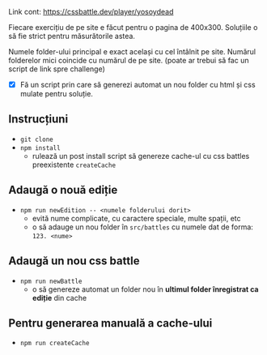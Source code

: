 Link cont: https://cssbattle.dev/player/yosoydead

Fiecare exercițiu de pe site e făcut pentru o pagina de 400x300. Soluțiile o să fie strict pentru măsurătorile astea.

Numele folder-ului principal e exact același cu cel întâlnit pe site. Numărul folderelor mici coincide cu numărul de pe site. (poate ar trebui să fac un script de link spre challenge)

- [x] Fă un script prin care să generezi automat un nou folder cu html și css mulate pentru soluție.

## Instrucțiuni
- ```git clone```
- ```npm install```
  - rulează un post install script să genereze cache-ul cu css battles preexistente ```createCache```

## Adaugă o nouă ediție
- ```npm run newEdition -- <numele folderului dorit>```
  - evită nume complicate, cu caractere speciale, multe spații, etc
  - o să adauge un nou folder în ```src/battles``` cu numele dat de forma: ```123. <nume>```

## Adaugă un nou css battle
- ```npm run newBattle```
  - o să genereze automat un folder nou în **ultimul folder înregistrat ca ediție** din cache

## Pentru generarea manuală a cache-ului
- ```npm run createCache```